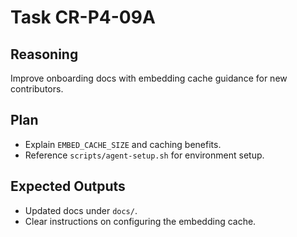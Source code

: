 # Task CR-P4-09A
## Reasoning
Improve onboarding docs with embedding cache guidance for new contributors.
## Plan
- Explain `EMBED_CACHE_SIZE` and caching benefits.
- Reference `scripts/agent-setup.sh` for environment setup.
## Expected Outputs
- Updated docs under `docs/`.
- Clear instructions on configuring the embedding cache.
